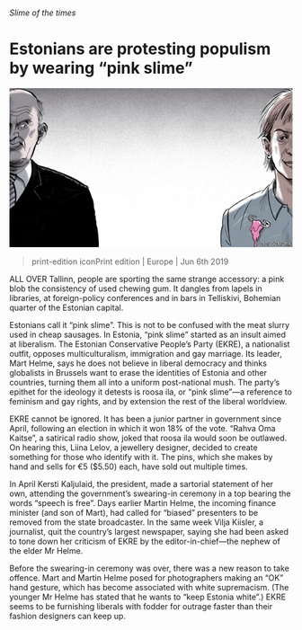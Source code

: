 ###### Slime of the times

# Estonians are protesting populism by wearing “pink slime” 

![image](images/20190608_EUD001_0.jpg) 

> print-edition iconPrint edition | Europe | Jun 6th 2019 

ALL OVER Tallinn, people are sporting the same strange accessory: a pink blob the consistency of used chewing gum. It dangles from lapels in libraries, at foreign-policy conferences and in bars in Telliskivi, Bohemian quarter of the Estonian capital. 

Estonians call it “pink slime”. This is not to be confused with the meat slurry used in cheap sausages. In Estonia, “pink slime” started as an insult aimed at liberalism. The Estonian Conservative People’s Party (EKRE), a nationalist outfit, opposes multiculturalism, immigration and gay marriage. Its leader, Mart Helme, says he does not believe in liberal democracy and thinks globalists in Brussels want to erase the identities of Estonia and other countries, turning them all into a uniform post-national mush. The party’s epithet for the ideology it detests is roosa ila, or “pink slime”—a reference to feminism and gay rights, and by extension the rest of the liberal worldview. 

EKRE cannot be ignored. It has been a junior partner in government since April, following an election in which it won 18% of the vote. “Rahva Oma Kaitse”, a satirical radio show, joked that roosa ila would soon be outlawed. On hearing this, Liina Lelov, a jewellery designer, decided to create something for those who identify with it. The pins, which she makes by hand and sells for €5 ($5.50) each, have sold out multiple times. 

In April Kersti Kaljulaid, the president, made a sartorial statement of her own, attending the government’s swearing-in ceremony in a top bearing the words “speech is free”. Days earlier Martin Helme, the incoming finance minister (and son of Mart), had called for “biased” presenters to be removed from the state broadcaster. In the same week Vilja Kiisler, a journalist, quit the country’s largest newspaper, saying she had been asked to tone down her criticism of EKRE by the editor-in-chief—the nephew of the elder Mr Helme. 

Before the swearing-in ceremony was over, there was a new reason to take offence. Mart and Martin Helme posed for photographers making an “OK” hand gesture, which has become associated with white supremacism. (The younger Mr Helme has stated that he wants to “keep Estonia white”.) EKRE seems to be furnishing liberals with fodder for outrage faster than their fashion designers can keep up. 

